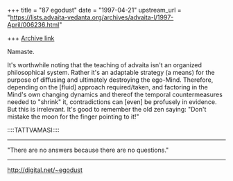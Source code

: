 +++
title = "87 egodust"
date = "1997-04-21"
upstream_url = "https://lists.advaita-vedanta.org/archives/advaita-l/1997-April/006236.html"

+++
[Archive link](https://lists.advaita-vedanta.org/archives/advaita-l/1997-April/006236.html)

Namaste.

It's worthwhile noting that the teaching of advaita isn't an organized
philosophical system.  Rather it's an adaptable strategy (a means) for the
purpose of diffusing and ultimately destroying the ego-Mind.  Therefore,
depending on the [fluid] approach required/taken, and factoring in the
Mind's own changing dynamics and thereof the temporal countermeasures
needed to "shrink" it, contradictions can [even] be profusely in evidence.
But this is irrelevant.  It's good to remember the old zen saying:
"Don't mistake the moon for the finger pointing to it!"

::::TATTVAMASI::::

_______________________

"There are no answers
       because
there are no questions."
_______________________

http://digital.net/~egodust

